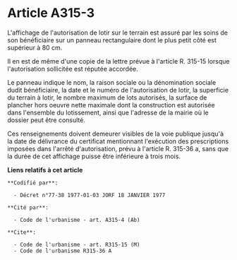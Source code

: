 # Article A315-3

L'affichage de l'autorisation de lotir sur le terrain est assuré par les soins de son bénéficiaire sur un panneau
rectangulaire dont le plus petit côté est supérieur à 80 cm.

Il en est de même d'une copie de la lettre prévue à l'article R. 315-15 lorsque l'autorisation sollicitée est réputée
accordée.

Le panneau indique le nom, la raison sociale ou la dénomination sociale dudit bénéficiaire, la date et le numéro de
l'autorisation de lotir, la superficie du terrain à lotir, le nombre maximum de lots autorisés, la surface de plancher hors
oeuvre nette maximale dont la construction est autorisée dans l'ensemble du lotissement, ainsi que l'adresse de la mairie où
le dossier peut être consulté.

Ces renseignements doivent demeurer visibles de la voie publique jusqu'à la date de délivrance du certificat mentionnant
l'exécution des prescriptions imposées dans l'arrêté d'autorisation, prévu à l'article R. 315-36 a, sans que la durée de cet
affichage puisse être inférieure à trois mois.

**Liens relatifs à cet article**

	**Codifié par**:

	  - Décret n°77-38 1977-01-03 JORF 18 JANVIER 1977

	**Cité par**:

	  - Code de l'urbanisme - art. A315-4 (Ab)

	**Cite**:

	  - Code de l'urbanisme - art. R315-15 (M)
	  - Code de l'urbanisme R315-36 A
